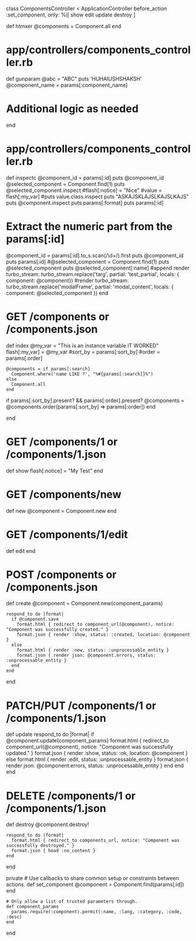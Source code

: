 class ComponentsController < ApplicationController
  before_action :set_component, only: %i[ show edit update destroy ]

  def htmxer
    @components = Component.all
  end
  
# app/controllers/components_controller.rb
def gunparam
  @abc = "ABC"
  puts 'HUHAIUSHSHAKSH'
  @component_name = params[:component_name]
  # Additional logic as needed
end


# app/controllers/components_controller.rb
def inspectc
  @component_id = params[:id]
  puts @component_id
  @selected_component = Component.find(1)
  puts @selected_component.inspect
  #flash[:notice] = "Nice"
  #value = flash[:my_var]
  #puts value.class.inspect
  puts "ASKAJSKLAJSLKAJSLKAJS"
  puts @component.inspect
  puts params[:format]
  puts params[:id]
# Extract the numeric part from the params[:id]
  @component_id = params[:id].to_s.scan(/\d+/).first
  puts @component_id
  puts params[:id]
  #@selected_component = Component.find(1)
  puts @selected_component
  puts @selected_component[:name]
                                      #append
    render turbo_stream: turbo_stream.replace('targ', partial: 'test_partial', locals: { component: @component})
    #render turbo_stream: turbo_stream.replace('modalFrame', partial: 'modal_content', locals: { component: @selected_component })
end

  # GET /components or /components.json
  def index
    @my_var = "This is an instance variable IT WORKED"
    flash[:my_var] = @my_var
    #sort_by = params[:sort_by]
    #order   = params[:order]


    @components = if params[:search]
      Component.where('name LIKE ?', "%#{params[:search]}%")
    else
      Component.all
    end

  if params[:sort_by].present? && params[:order].present?
  @components = @components.order(params[:sort_by] => params[:order])
  end

  end
  # GET /components/1 or /components/1.json
  def show
    flash[:notice] = "My Test"
  end

  # GET /components/new
  def new
    @component = Component.new
  end

  # GET /components/1/edit
  def edit
  end

  # POST /components or /components.json
  def create
    @component = Component.new(component_params)

    respond_to do |format|
      if @component.save
        format.html { redirect_to component_url(@component), notice: "Component was successfully created." }
        format.json { render :show, status: :created, location: @component }
      else
        format.html { render :new, status: :unprocessable_entity }
        format.json { render json: @component.errors, status: :unprocessable_entity }
      end
    end
  end

  # PATCH/PUT /components/1 or /components/1.json
  def update
    respond_to do |format|
      if @component.update(component_params)
        format.html { redirect_to component_url(@component), notice: "Component was successfully updated." }
        format.json { render :show, status: :ok, location: @component }
      else
        format.html { render :edit, status: :unprocessable_entity }
        format.json { render json: @component.errors, status: :unprocessable_entity }
      end
    end
  end

  # DELETE /components/1 or /components/1.json
  def destroy
    @component.destroy!

    respond_to do |format|
      format.html { redirect_to components_url, notice: "Component was successfully destroyed." }
      format.json { head :no_content }
    end
  end

  private
    # Use callbacks to share common setup or constraints between actions.
    def set_component
      @component = Component.find(params[:id])
    end

    # Only allow a list of trusted parameters through.
    def component_params
      params.require(:component).permit(:name, :lang, :category, :code, :desc)
    end
end
